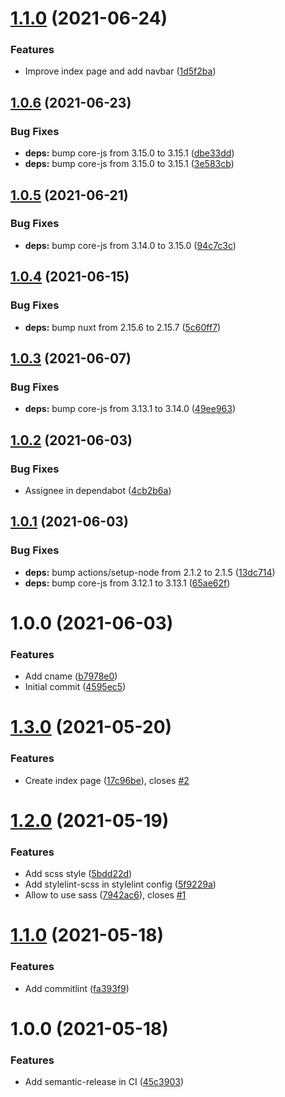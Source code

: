 # [1.1.0](https://github.com/SecondaryCloud/website/compare/v1.0.6...v1.1.0) (2021-06-24)


### Features

* Improve index page and add navbar ([1d5f2ba](https://github.com/SecondaryCloud/website/commit/1d5f2ba89d388f00cafb18c72dd8d87c1bf7566f))

## [1.0.6](https://github.com/SecondaryCloud/website/compare/v1.0.5...v1.0.6) (2021-06-23)


### Bug Fixes

* **deps:** bump core-js from 3.15.0 to 3.15.1 ([dbe33dd](https://github.com/SecondaryCloud/website/commit/dbe33ddde1563b35ddb18cc22719c48c2210e8c2))
* **deps:** bump core-js from 3.15.0 to 3.15.1 ([3e583cb](https://github.com/SecondaryCloud/website/commit/3e583cb0ccf1f4d9bf8db90f418d761eb67ef833))

## [1.0.5](https://github.com/SecondaryCloud/website/compare/v1.0.4...v1.0.5) (2021-06-21)


### Bug Fixes

* **deps:** bump core-js from 3.14.0 to 3.15.0 ([94c7c3c](https://github.com/SecondaryCloud/website/commit/94c7c3caed92c934e86ed969feef4501bef0ef00))

## [1.0.4](https://github.com/SecondaryCloud/website/compare/v1.0.3...v1.0.4) (2021-06-15)


### Bug Fixes

* **deps:** bump nuxt from 2.15.6 to 2.15.7 ([5c60ff7](https://github.com/SecondaryCloud/website/commit/5c60ff7cba16ff5a2adb9973c8009d841bc0934a))

## [1.0.3](https://github.com/SecondaryCloud/website/compare/v1.0.2...v1.0.3) (2021-06-07)


### Bug Fixes

* **deps:** bump core-js from 3.13.1 to 3.14.0 ([49ee963](https://github.com/SecondaryCloud/website/commit/49ee9634df1814475610508a4f67f68f407dc45b))

## [1.0.2](https://github.com/SecondaryCloud/website/compare/v1.0.1...v1.0.2) (2021-06-03)


### Bug Fixes

* Assignee in dependabot ([4cb2b6a](https://github.com/SecondaryCloud/website/commit/4cb2b6a10fefe048b531eab7ec0eb4e858d7e2fb))

## [1.0.1](https://github.com/SecondaryCloud/website/compare/v1.0.0...v1.0.1) (2021-06-03)


### Bug Fixes

* **deps:** bump actions/setup-node from 2.1.2 to 2.1.5 ([13dc714](https://github.com/SecondaryCloud/website/commit/13dc714486bc51abcf0704fd42f71337f69f551e))
* **deps:** bump core-js from 3.12.1 to 3.13.1 ([65ae62f](https://github.com/SecondaryCloud/website/commit/65ae62ffa5ae5a5e4096fc56a4cb81ea8c2a20a7))

# 1.0.0 (2021-06-03)


### Features

* Add cname ([b7978e0](https://github.com/SecondaryCloud/website/commit/b7978e07e99c802acc5825af02b5729106cf0834))
* Initial commit ([4595ec5](https://github.com/SecondaryCloud/website/commit/4595ec5ef80c6aef652baf91315e3587cfba88c6))

# [1.3.0](https://github.com/sabrina-go/blog/compare/v1.2.0...v1.3.0) (2021-05-20)


### Features

* Create index page ([17c96be](https://github.com/sabrina-go/blog/commit/17c96be27b45be45b90c0cb8553b192b71160182)), closes [#2](https://github.com/sabrina-go/blog/issues/2)

# [1.2.0](https://github.com/sabrina-go/blog/compare/v1.1.0...v1.2.0) (2021-05-19)


### Features

* Add scss style ([5bdd22d](https://github.com/sabrina-go/blog/commit/5bdd22d1254c21cd90272347dc905cb2eb2c57e0))
* Add stylelint-scss in stylelint config ([5f9229a](https://github.com/sabrina-go/blog/commit/5f9229a7dc284b5c1f366a4064a3aead451be911))
* Allow to use sass ([7942ac6](https://github.com/sabrina-go/blog/commit/7942ac613399c20e8c2db1427a0522a49ad15ea8)), closes [#1](https://github.com/sabrina-go/blog/issues/1)

# [1.1.0](https://github.com/sabrina-go/blog/compare/v1.0.0...v1.1.0) (2021-05-18)


### Features

* Add commitlint ([fa393f9](https://github.com/sabrina-go/blog/commit/fa393f9d205b5fa8a3cc48a87eeb772098202e5b))

# 1.0.0 (2021-05-18)


### Features

* Add semantic-release in CI ([45c3903](https://github.com/sabrina-go/blog/commit/45c39030290989d34815cc7803ffafe287d5ff6d))
